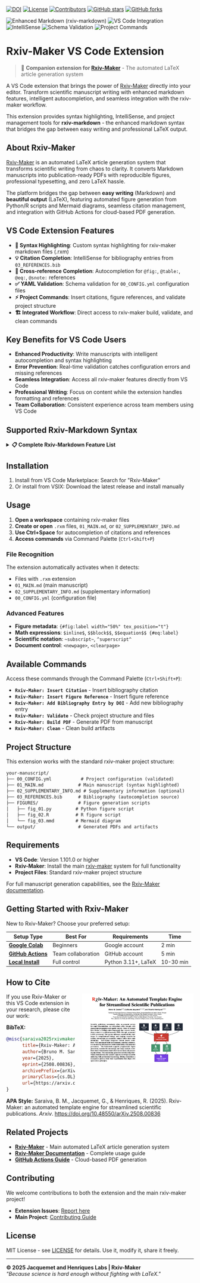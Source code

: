 [![DOI](https://img.shields.io/badge/DOI-10.48550%2FarXiv.2508.00836-blue)](https://doi.org/10.48550/arXiv.2508.00836)
[![License](https://img.shields.io/github/license/henriqueslab/vscode-rxiv-maker?color=Green)](https://github.com/henriqueslab/vscode-rxiv-maker/blob/main/LICENSE)
[![Contributors](https://img.shields.io/github/contributors-anon/henriqueslab/vscode-rxiv-maker)](https://github.com/henriqueslab/vscode-rxiv-maker/graphs/contributors)
[![GitHub stars](https://img.shields.io/github/stars/henriqueslab/vscode-rxiv-maker?style=social)](https://github.com/HenriquesLab/vscode-rxiv-maker/stargazers)
[![GitHub forks](https://img.shields.io/github/forks/henriqueslab/vscode-rxiv-maker?style=social)](https://github.com/henriqueslab/vscode-rxiv-maker/forks)

![Enhanced Markdown (rxiv-markdown)](https://img.shields.io/badge/rxiv_markdown-20+_features-blue?labelColor=white&color=gray)
![VS Code Integration](https://img.shields.io/badge/VS_Code-syntax_highlighting-blue?labelColor=white&color=gray)
![IntelliSense](https://img.shields.io/badge/IntelliSense-citations_&_references-blue?labelColor=white&color=gray)
![Schema Validation](https://img.shields.io/badge/YAML-schema_validation-blue?labelColor=white&color=gray)
![Project Commands](https://img.shields.io/badge/commands-integrated_workflow-blue?labelColor=white&color=gray)

# Rxiv-Maker VS Code Extension

> 🔗 **Companion extension for [Rxiv-Maker](https://github.com/HenriquesLab/rxiv-maker)** - The automated LaTeX article generation system

A VS Code extension that brings the power of [Rxiv-Maker](https://github.com/HenriquesLab/rxiv-maker) directly into your editor. Transform scientific manuscript writing with enhanced markdown features, intelligent autocompletion, and seamless integration with the rxiv-maker workflow.

This extension provides syntax highlighting, IntelliSense, and project management tools for **rxiv-markdown** - the enhanced markdown syntax that bridges the gap between easy writing and professional LaTeX output.

## About Rxiv-Maker

[Rxiv-Maker](https://github.com/HenriquesLab/rxiv-maker) is an automated LaTeX article generation system that transforms scientific writing from chaos to clarity. It converts Markdown manuscripts into publication-ready PDFs with reproducible figures, professional typesetting, and zero LaTeX hassle.

The platform bridges the gap between **easy writing** (Markdown) and **beautiful output** (LaTeX), featuring automated figure generation from Python/R scripts and Mermaid diagrams, seamless citation management, and integration with GitHub Actions for cloud-based PDF generation.

## VS Code Extension Features

- **🎨 Syntax Highlighting**: Custom syntax highlighting for rxiv-maker markdown files (.rxm)
- **💡 Citation Completion**: IntelliSense for bibliography entries from `03_REFERENCES.bib`
- **🔗 Cross-reference Completion**: Autocompletion for `@fig:`, `@table:`, `@eq:`, `@snote:` references
- **✅ YAML Validation**: Schema validation for `00_CONFIG.yml` configuration files
- **⚡ Project Commands**: Insert citations, figure references, and validate project structure
- **🏗️ Integrated Workflow**: Direct access to rxiv-maker build, validate, and clean commands

## Key Benefits for VS Code Users

- **Enhanced Productivity**: Write manuscripts with intelligent autocompletion and syntax highlighting
- **Error Prevention**: Real-time validation catches configuration errors and missing references
- **Seamless Integration**: Access all rxiv-maker features directly from VS Code
- **Professional Writing**: Focus on content while the extension handles formatting and references
- **Team Collaboration**: Consistent experience across team members using VS Code

## Supported Rxiv-Markdown Syntax

<details>
<summary><strong>📋 Complete Rxiv-Markdown Feature List</strong></summary>

| **Markdown Element** | **LaTeX Equivalent** | **Description** |
|------------------|------------------|-------------|
| **Basic Text Formatting** | | |
| `**bold text**` | `\textbf{bold text}` | Bold formatting for emphasis |
| `*italic text*` | `\textit{italic text}` | Italic formatting for emphasis |
| `~subscript~` | `\textsubscript{subscript}` | Subscript formatting (H~2~O, CO~2~) |
| `^superscript^` | `\textsuperscript{superscript}` | Superscript formatting (E=mc^2^, x^n^) |
| **Document Structure** | | |
| `# Header 1` | `\section{Header 1}` | Top-level section heading |
| `## Header 2` | `\subsection{Header 2}` | Second-level section heading |
| `### Header 3` | `\subsubsection{Header 3}` | Third-level section heading |
| **Lists** | | |
| `- list item` | `\begin{itemize}\item...\end{itemize}` | Unordered list |
| `1. list item` | `\begin{enumerate}\item...\end{enumerate}` | Ordered list |
| **Links and URLs** | | |
| `[link text](url)` | `\href{url}{link text}` | Hyperlink with custom text |
| `https://example.com` | `\url{https://example.com}` | Bare URL |
| **Citations** | | |
| `@citation` | `\cite{citation}` | Single citation reference |
| `[@cite1;@cite2]` | `\cite{cite1,cite2}` | Multiple citation references |
| **Cross-References** | | |
| `@fig:label` | `\ref{fig:label}` | Figure cross-reference |
| `@sfig:label` | `\ref{sfig:label}` | Supplementary figure cross-reference |
| `@table:label` | `\ref{table:label}` | Table cross-reference |
| `@stable:label` | `\ref{stable:label}` | Supplementary table cross-reference |
| `@eq:label` | `\eqref{eq:label}` | Equation cross-reference |
| `@snote:label` | `\ref{snote:label}` | Supplement note cross-reference |
| **Tables and Figures** | | |
| Markdown table | `\begin{table}...\end{table}` | Table with automatic formatting |
| Image with caption | `\begin{figure}...\end{figure}` | Figure with separate caption |
| **Document Control** | | |
| `<!-- comment -->` | `% comment` | Comments (converted to LaTeX style) |
| `<newpage>` | `\newpage` | Manual page break control |
| `<clearpage>` | `\clearpage` | Page break with float clearing |

</details>

## Installation

1. Install from VS Code Marketplace: Search for "Rxiv-Maker"
2. Or install from VSIX: Download the latest release and install manually

## Usage

1. **Open a workspace** containing rxiv-maker files
2. **Create or open** `.rxm` files, `01_MAIN.md`, or `02_SUPPLEMENTARY_INFO.md`
3. **Use Ctrl+Space** for autocompletion of citations and references
4. **Access commands** via Command Palette (`Ctrl+Shift+P`)

### File Recognition

The extension automatically activates when it detects:
- Files with `.rxm` extension
- `01_MAIN.md` (main manuscript)
- `02_SUPPLEMENTARY_INFO.md` (supplementary information)
- `00_CONFIG.yml` (configuration file)

### Advanced Features

- **Figure metadata**: `{#fig:label width="50%" tex_position="t"}`
- **Math expressions**: `$inline$`, `$$block$$`, `$$equation$$ {#eq:label}`
- **Scientific notation**: `~subscript~`, `^superscript^`
- **Document control**: `<newpage>`, `<clearpage>`

## Available Commands

Access these commands through the Command Palette (`Ctrl+Shift+P`):

- **`Rxiv-Maker: Insert Citation`** - Insert bibliography citation
- **`Rxiv-Maker: Insert Figure Reference`** - Insert figure reference
- **`Rxiv-Maker: Add Bibliography Entry by DOI`** - Add new bibliography entry
- **`Rxiv-Maker: Validate`** - Check project structure and files
- **`Rxiv-Maker: Build PDF`** - Generate PDF from manuscript
- **`Rxiv-Maker: Clean`** - Clean build artifacts

## Project Structure

This extension works with the standard rxiv-maker project structure:

```
your-manuscript/
├── 00_CONFIG.yml           # Project configuration (validated)
├── 01_MAIN.md             # Main manuscript (syntax highlighted)
├── 02_SUPPLEMENTARY_INFO.md # Supplementary information (optional)
├── 03_REFERENCES.bib      # Bibliography (autocompletion source)
├── FIGURES/               # Figure generation scripts
│   ├── fig_01.py         # Python figure script
│   ├── fig_02.R          # R figure script
│   └── fig_03.mmd        # Mermaid diagram
└── output/                # Generated PDFs and artifacts
```

## Requirements

- **VS Code**: Version 1.101.0 or higher
- **Rxiv-Maker**: Install the main [rxiv-maker](https://github.com/HenriquesLab/rxiv-maker) system for full functionality
- **Project Files**: Standard rxiv-maker project structure

For full manuscript generation capabilities, see the [Rxiv-Maker documentation](https://github.com/HenriquesLab/rxiv-maker/blob/main/docs/user_guide.md).

## Getting Started with Rxiv-Maker

New to Rxiv-Maker? Choose your preferred setup:

| Setup Type | Best For | Requirements | Time |
|-----------|----------|--------------|------|
| **[Google Colab](https://colab.research.google.com/github/HenriquesLab/rxiv-maker/blob/main/notebooks/rxiv_maker_colab.ipynb)** | Beginners | Google account | 2 min |
| **[GitHub Actions](https://github.com/HenriquesLab/rxiv-maker/blob/main/docs/github-actions-guide.md)** | Team collaboration | GitHub account | 5 min |
| **[Local Install](https://github.com/HenriquesLab/rxiv-maker/blob/main/docs/platforms/LOCAL_DEVELOPMENT.md)** | Full control | Python 3.11+, LaTeX | 10-30 min |

## How to Cite

<a href="https://arxiv.org/abs/2508.00836"><img src="https://github.com/HenriquesLab/rxiv-maker/raw/main/docs/screenshots/preprint.png" align="right" width="300" style="margin-left: 20px; margin-bottom: 20px;" alt="Rxiv-Maker Preprint"/></a>

If you use Rxiv-Maker or this VS Code extension in your research, please cite our work:

**BibTeX:**
```bibtex
@misc{saraiva2025rxivmakerautomatedtemplateengine,
      title={Rxiv-Maker: An Automated Template Engine for Streamlined Scientific Publications}, 
      author={Bruno M. Saraiva and Guillaume Jaquemet and Ricardo Henriques},
      year={2025},
      eprint={2508.00836},
      archivePrefix={arXiv},
      primaryClass={cs.DL},
      url={https://arxiv.org/abs/2508.00836}, 
}
```

**APA Style:**
Saraiva, B. M., Jacquemet, G., & Henriques, R. (2025). Rxiv-Maker: an automated template engine for streamlined scientific publications. *Arxiv*. 
https://doi.org/10.48550/arXiv.2508.00836

## Related Projects

- **[Rxiv-Maker](https://github.com/HenriquesLab/rxiv-maker)** - Main automated LaTeX article generation system
- **[Rxiv-Maker Documentation](https://github.com/HenriquesLab/rxiv-maker/blob/main/docs/user_guide.md)** - Complete usage guide
- **[GitHub Actions Guide](https://github.com/HenriquesLab/rxiv-maker/blob/main/docs/github-actions-guide.md)** - Cloud-based PDF generation

## Contributing

We welcome contributions to both the extension and the main rxiv-maker project! 

- **Extension Issues**: [Report here](https://github.com/HenriquesLab/vscode-rxiv-maker/issues)
- **Main Project**: [Contributing Guide](https://github.com/HenriquesLab/rxiv-maker/blob/main/CONTRIBUTING.md)

## License

MIT License - see [LICENSE](LICENSE) for details. Use it, modify it, share it freely.

---

**© 2025 Jacquemet and Henriques Labs | Rxiv-Maker**  
*"Because science is hard enough without fighting with LaTeX."*